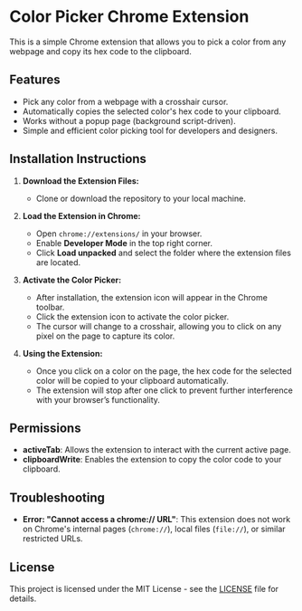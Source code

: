 # Color Picker Chrome Extension

This is a simple Chrome extension that allows you to pick a color from any webpage and copy its hex code to the clipboard.

## Features

- Pick any color from a webpage with a crosshair cursor.
- Automatically copies the selected color's hex code to your clipboard.
- Works without a popup page (background script-driven).
- Simple and efficient color picking tool for developers and designers.

## Installation Instructions

1. **Download the Extension Files:**
   - Clone or download the repository to your local machine.

2. **Load the Extension in Chrome:**
   - Open `chrome://extensions/` in your browser.
   - Enable **Developer Mode** in the top right corner.
   - Click **Load unpacked** and select the folder where the extension files are located.

3. **Activate the Color Picker:**
   - After installation, the extension icon will appear in the Chrome toolbar.
   - Click the extension icon to activate the color picker.
   - The cursor will change to a crosshair, allowing you to click on any pixel on the page to capture its color.

4. **Using the Extension:**
   - Once you click on a color on the page, the hex code for the selected color will be copied to your clipboard automatically.
   - The extension will stop after one click to prevent further interference with your browser’s functionality.

## Permissions

- **activeTab**: Allows the extension to interact with the current active page.
- **clipboardWrite**: Enables the extension to copy the color code to your clipboard.

## Troubleshooting

- **Error: "Cannot access a chrome:// URL"**: This extension does not work on Chrome's internal pages (`chrome://`), local files (`file://`), or similar restricted URLs.
  
## License

This project is licensed under the MIT License - see the [LICENSE](LICENSE) file for details.
